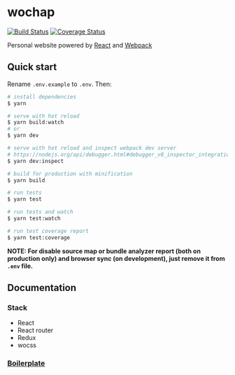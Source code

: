# wochap

[![Build Status](https://travis-ci.org/wochap/wochap.github.io.svg?branch=dev)](https://travis-ci.org/wochap/wochap.github.io)
[![Coverage Status](https://coveralls.io/repos/github/wochap/wochap.github.io/badge.svg?branch=dev)](https://coveralls.io/github/wochap/wochap.github.io?branch=dev)

Personal website powered by [React](https://facebook.github.io/react/) and [Webpack](https://webpack.github.io/)

## Quick start

Rename `.env.example` to `.env`. Then:

```sh
# install dependencies
$ yarn

# serve with hot reload
$ yarn build:watch
# or
$ yarn dev

# serve with hot reload and inspect webpack dev server
# https://nodejs.org/api/debugger.html#debugger_v8_inspector_integration_for_node_js
$ yarn dev:inspect

# build for production with minification
$ yarn build

# run tests
$ yarn test

# run tests and watch
$ yarn test:watch

# run test coverage report
$ yarn test:coverage
```

**NOTE: For disable source map or bundle analyzer report (both on production only) and browser sync (on development), just remove it from `.env` file.**

## Documentation

### Stack

* React
* React router
* Redux
* wocss

### [Boilerplate](https://github.com/wochap/webpack-boilerplate#webpack-boilerplate)
